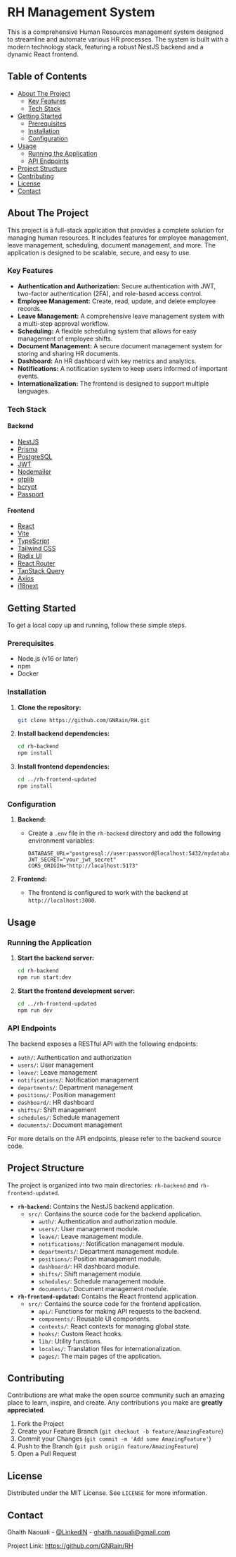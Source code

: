 # RH Management System

This is a comprehensive Human Resources management system designed to streamline and automate various HR processes. The system is built with a modern technology stack, featuring a robust NestJS backend and a dynamic React frontend.

## Table of Contents

- [About The Project](#about-the-project)
  - [Key Features](#key-features)
  - [Tech Stack](#tech-stack)
- [Getting Started](#getting-started)
  - [Prerequisites](#prerequisites)
  - [Installation](#installation)
  - [Configuration](#configuration)
- [Usage](#usage)
  - [Running the Application](#running-the-application)
  - [API Endpoints](#api-endpoints)
- [Project Structure](#project-structure)
- [Contributing](#contributing)
- [License](#license)
- [Contact](#contact)

## About The Project

This project is a full-stack application that provides a complete solution for managing human resources. It includes features for employee management, leave management, scheduling, document management, and more. The application is designed to be scalable, secure, and easy to use.

### Key Features

- **Authentication and Authorization:** Secure authentication with JWT, two-factor authentication (2FA), and role-based access control.
- **Employee Management:** Create, read, update, and delete employee records.
- **Leave Management:** A comprehensive leave management system with a multi-step approval workflow.
- **Scheduling:** A flexible scheduling system that allows for easy management of employee shifts.
- **Document Management:** A secure document management system for storing and sharing HR documents.
- **Dashboard:** An HR dashboard with key metrics and analytics.
- **Notifications:** A notification system to keep users informed of important events.
- **Internationalization:** The frontend is designed to support multiple languages.

### Tech Stack

#### Backend

- [NestJS](https://nestjs.com/)
- [Prisma](https://www.prisma.io/)
- [PostgreSQL](https://www.postgresql.org/)
- [JWT](https://jwt.io/)
- [Nodemailer](https://nodemailer.com/)
- [otplib](https://www.npmjs.com/package/otplib)
- [bcrypt](https://www.npmjs.com/package/bcrypt)
- [Passport](http://www.passportjs.org/)

#### Frontend

- [React](https://reactjs.org/)
- [Vite](https://vitejs.dev/)
- [TypeScript](https://www.typescriptlang.org/)
- [Tailwind CSS](https://tailwindcss.com/)
- [Radix UI](https://www.radix-ui.com/)
- [React Router](https://reactrouter.com/)
- [TanStack Query](https://tanstack.com/query/v4)
- [Axios](https://axios-http.com/)
- [i18next](https://www.i18next.com/)

## Getting Started

To get a local copy up and running, follow these simple steps.

### Prerequisites

- Node.js (v16 or later)
- npm
- Docker

### Installation

1.  **Clone the repository:**

    ```sh
    git clone https://github.com/GNRain/RH.git
    ```

2.  **Install backend dependencies:**

    ```sh
    cd rh-backend
    npm install
    ```

3.  **Install frontend dependencies:**

    ```sh
    cd ../rh-frontend-updated
    npm install
    ```

### Configuration

1.  **Backend:**

    -   Create a `.env` file in the `rh-backend` directory and add the following environment variables:

        ```
        DATABASE_URL="postgresql://user:password@localhost:5432/mydatabase"
        JWT_SECRET="your_jwt_secret"
        CORS_ORIGIN="http://localhost:5173"
        ```

2.  **Frontend:**

    -   The frontend is configured to work with the backend at `http://localhost:3000`.

## Usage

### Running the Application

1.  **Start the backend server:**

    ```sh
    cd rh-backend
    npm run start:dev
    ```

2.  **Start the frontend development server:**

    ```sh
    cd ../rh-frontend-updated
    npm run dev
    ```

### API Endpoints

The backend exposes a RESTful API with the following endpoints:

-   `auth/`: Authentication and authorization
-   `users/`: User management
-   `leave/`: Leave management
-   `notifications/`: Notification management
-   `departments/`: Department management
-   `positions/`: Position management
-   `dashboard/`: HR dashboard
-   `shifts/`: Shift management
-   `schedules/`: Schedule management
-   `documents/`: Document management

For more details on the API endpoints, please refer to the backend source code.

## Project Structure

The project is organized into two main directories: `rh-backend` and `rh-frontend-updated`.

-   **`rh-backend`:** Contains the NestJS backend application.
    -   `src/`: Contains the source code for the backend application.
        -   `auth/`: Authentication and authorization module.
        -   `users/`: User management module.
        -   `leave/`: Leave management module.
        -   `notifications/`: Notification management module.
        -   `departments/`: Department management module.
        -   `positions/`: Position management module.
        -   `dashboard/`: HR dashboard module.
        -   `shifts/`: Shift management module.
        -   `schedules/`: Schedule management module.
        -   `documents/`: Document management module.
-   **`rh-frontend-updated`:** Contains the React frontend application.
    -   `src/`: Contains the source code for the frontend application.
        -   `api/`: Functions for making API requests to the backend.
        -   `components/`: Reusable UI components.
        -   `contexts/`: React contexts for managing global state.
        -   `hooks/`: Custom React hooks.
        -   `lib/`: Utility functions.
        -   `locales/`: Translation files for internationalization.
        -   `pages/`: The main pages of the application.

## Contributing

Contributions are what make the open source community such an amazing place to learn, inspire, and create. Any contributions you make are **greatly appreciated**.

1.  Fork the Project
2.  Create your Feature Branch (`git checkout -b feature/AmazingFeature`)
3.  Commit your Changes (`git commit -m 'Add some AmazingFeature'`)
4.  Push to the Branch (`git push origin feature/AmazingFeature`)
5.  Open a Pull Request

## License

Distributed under the MIT License. See `LICENSE` for more information.

## Contact

Ghaith Naouali - [@LinkedIN](https://www.linkedin.com/in/ghaith-naouali/) - ghaith.naouali@gmail.com

Project Link: https://github.com/GNRain/RH
